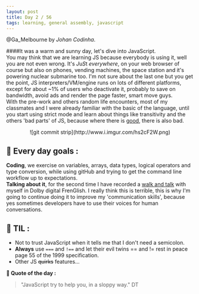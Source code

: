 ```yaml
---
layout: post
title: Day 2 / 56
tags: learning, general assembly, javascript
---
```

@Ga_Melbourne by *Johan Codinha*.  

####It was a warm and sunny day, let's dive into JavaScript.  
You may think that we are learning JS because everybody is using it, well you are not even wrong. It's *J*u*S*t *everywhere*, on your web browser of course but also on phones, vending machines, the space station and it's powering nuclear submarine too. I'm not sure about the last one but you get the point, JS interpreters/VM/engine runs on lots of different platforms, except for about ~1% of users who deactivate it,  probably to save on bandwidth, avoid ads and render the page faster, smart move guys.  
With the pre-work and others random life encounters, most of my classmates and I were already familiar with the basic of the language, until you start using strict mode and learn about things like transitivity and the others 'bad parts' of JS, because where there is [good](https://www.youtube.com/watch?v=bo36MrBfTk4), there is also bad.  
<center>![git commit strip](http://www.i.imgur.com/hs2cF2W.png)</center>
 

## :dart: Every day goals :  

**Coding**, we exercise on variables, arrays, data types, logical operators and type conversion, while using gitHub and trying to get the command line workflow up to expectations.  
**Talking about it**, for the second time I have recorded a [walk and talk](https://soundcloud.com/johan-c-819300950/walk-and-talk-day-2-58) with myself in Dolby digital FrenGlish. I really think this is terrible, this is why I'm going to continue doing it to improve my 'communication skills', because yes sometimes developers have to use their voices for human conversations.

## :book: TIL :  
- Not to trust JavaScript when it tells me that I don't need a semicolon.  
- **Always** use `===` and `!==` and let their evil twins == and != rest in peace page 55 of the 1999 specification.
- Other JS ~~quirks~~ features...  

**:shell: Quote of the day :**
> "JavaScript try to help you, in a sloppy way." DT  
